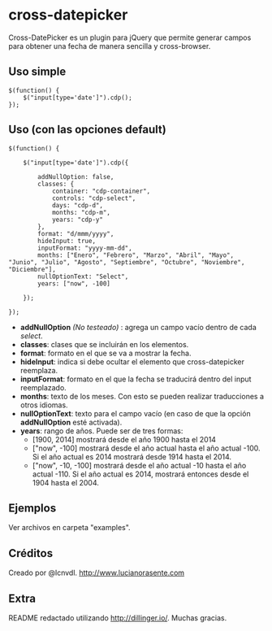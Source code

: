 cross-datepicker
================

Cross-DatePicker es un plugin para jQuery que permite generar campos para obtener una fecha de manera sencilla y cross-browser.

## Uso simple
```
$(function() {
    $("input[type='date']").cdp();
});
```

## Uso (con las opciones default)

```
$(function() {

    $("input[type='date']").cdp({
    
        addNullOption: false,
        classes: {
            container: "cdp-container",
            controls: "cdp-select",
            days: "cdp-d",
            months: "cdp-m",
            years: "cdp-y"
        },
        format: "d/mmm/yyyy",
        hideInput: true,
        inputFormat: "yyyy-mm-dd",
        months: ["Enero", "Febrero", "Marzo", "Abril", "Mayo", "Junio", "Julio", "Agosto", "Septiembre", "Octubre", "Noviembre", "Diciembre"],
        nullOptionText: "Select",
        years: ["now", -100]
        
    });
    
});
```

* **addNullOption** *(No testeado)* : agrega un campo vacío dentro de cada *select*.
* **classes**: clases que se incluirán en los elementos.
* **format**: formato en el que se va a mostrar la fecha.
* **hideInput**: indica si debe ocultar el elemento que cross-datepicker reemplaza.
* **inputFormat**: formato en el que la fecha se traducirá dentro del input reemplazado.
* **months**: texto de los meses. Con esto se pueden realizar traducciones a otros idiomas.
* **nullOptionText**: texto para el campo vacío (en caso de que la opción **addNullOption** esté activada).
* **years**: rango de años. Puede ser de tres formas:
  + [1900, 2014] mostrará desde el año 1900 hasta el 2014
  + ["now", -100] mostrará desde el año actual hasta el año actual -100. Si el año actual es 2014 mostrará desde 1914  hasta el 2014.
  + ["now", -10, -100] mostrará desde el año actual -10 hasta el año actual -110. Si el año actual es 2014, mostrará entonces desde el 1904 hasta el 2004.

## Ejemplos

Ver archivos en carpeta "examples".

## Créditos
Creado por @lcnvdl. http://www.lucianorasente.com

## Extra

README redactado utilizando http://dillinger.io/. Muchas gracias.
